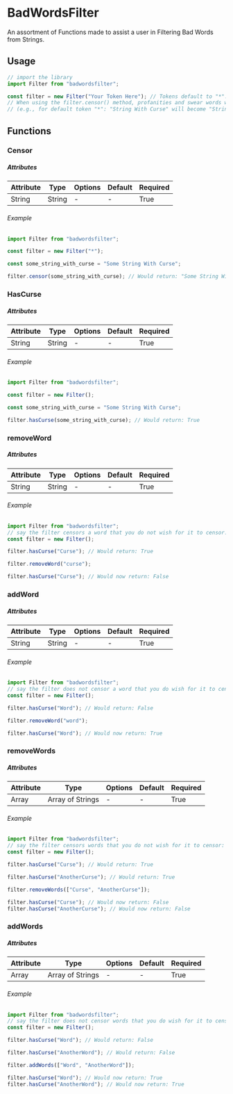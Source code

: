 # BadWordsFilter
An assortment of Functions made to assist a user in Filtering Bad Words from Strings.

## Usage

```js
// import the library
import Filter from "badwordsfilter";

const filter = new Filter("Your Token Here"); // Tokens default to "*".
// When using the filter.censor() method, profanities and swear words will be replaced with your token. 
// (e.g., for default token "*": "String With Curse" will become "String With *****")
```

## Functions

### Censor

##### Attributes

| Attribute | Type | Options | Default | Required |
| --------- | ---- | ------- | ---- | -------- |
| String | String | - | - | True |

###### Example
```js
import Filter from "badwordsfilter";

const filter = new Filter("*");

const some_string_with_curse = "Some String With Curse";

filter.censor(some_string_with_curse); // Would return: "Some String With *****"
```

### HasCurse

##### Attributes

| Attribute | Type | Options | Default | Required |
| --------- | ---- | ------- | ---- | -------- |
| String | String | - | - | True |

###### Example
```js
import Filter from "badwordsfilter";

const filter = new Filter();

const some_string_with_curse = "Some String With Curse";

filter.hasCurse(some_string_with_curse); // Would return: True
```

### removeWord

##### Attributes

| Attribute | Type | Options | Default | Required |
| --------- | ---- | ------- | ---- | -------- |
| String | String | - | - | True |

###### Example
```js
import Filter from "badwordsfilter";
// say the filter censors a word that you do not wish for it to censor:
const filter = new Filter();

filter.hasCurse("Curse"); // Would return: True

filter.removeWord("curse");

filter.hasCurse("Curse"); // Would now return: False

```

### addWord

##### Attributes

| Attribute | Type | Options | Default | Required |
| --------- | ---- | ------- | ---- | -------- |
| String | String | - | - | True |

###### Example
```js
import Filter from "badwordsfilter";
// say the filter does not censor a word that you do wish for it to censor:
const filter = new Filter();

filter.hasCurse("Word"); // Would return: False

filter.removeWord("word");

filter.hasCurse("Word"); // Would now return: True

```
### removeWords

##### Attributes

| Attribute | Type | Options | Default | Required |
| --------- | ---- | ------- | ---- | -------- |
| Array | Array of Strings  | - | - | True |

###### Example
```js
import Filter from "badwordsfilter";
// say the filter censors words that you do not wish for it to censor:
const filter = new Filter();

filter.hasCurse("Curse"); // Would return: True

filter.hasCurse("AnotherCurse"); // Would return: True

filter.removeWords(["Curse", "AnotherCurse"]);

filter.hasCurse("Curse"); // Would now return: False
filter.hasCurse("AnotherCurse"); // Would now return: False
```
### addWords

##### Attributes

| Attribute | Type | Options | Default | Required |
| --------- | ---- | ------- | ---- | -------- |
| Array | Array of Strings  | - | - | True |

###### Example
```js
import Filter from "badwordsfilter";
// say the filter does not censor words that you do wish for it to censor:
const filter = new Filter();

filter.hasCurse("Word"); // Would return: False

filter.hasCurse("AnotherWord"); // Would return: False

filter.addWords(["Word", "AnotherWord"]);

filter.hasCurse("Word"); // Would now return: True
filter.hasCurse("AnotherWord"); // Would now return: True
```

